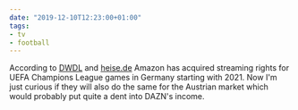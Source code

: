 ```yaml
---
date: "2019-12-10T12:23:00+01:00"
tags:
- tv
- football
---
```


According to [DWDL][d] and [heise.de][h] Amazon has acquired streaming
rights for UEFA Champions League games in Germany starting
with 2021. Now I'm just curious if they will also do the same for the
Austrian market which would probably put quite a dent into DAZN's
income.

[d]: https://www.dwdl.de/nachrichten/75313/amazon_prime_video_zeigt_ab_2021_die_champions_league/
[h]: https://www.heise.de/newsticker/meldung/UEFA-Champions-League-Amazon-sichert-sich-Uebertragungsrechte-4609786.html
